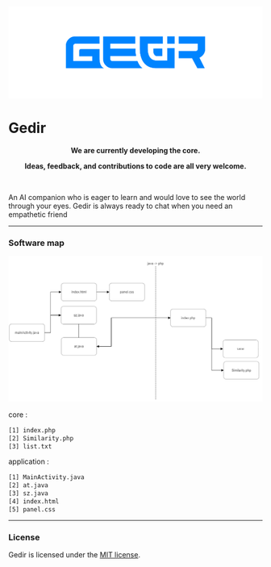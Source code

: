 <p align="center"><img src="Image/header.png" alt="Gedir"></p>

# Gedir

**<p align="center">We are currently developing the core.</p>**
**<p align="center">Ideas, feedback, and contributions to code are all very welcome.</p>**

</br>

An AI companion who is eager to learn and would love to see the world through your eyes. Gedir is always ready to chat when you need an empathetic friend

---

### Software map

<img src="Image/map.png" alt="Gedir">

core :

```
[1] index.php
[2] Similarity.php
[3] list.txt
```

application :

```
[1] MainActivity.java
[2] at.java
[3] sz.java
[4] index.html
[5] panel.css
```

---

### License

Gedir is licensed under the [MIT license](https://github.com/sobazino/AI_Gedir/blob/main/LICENSE).
